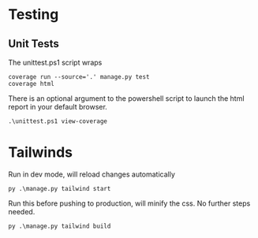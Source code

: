 # Testing

## Unit Tests

The unittest.ps1 script wraps

    coverage run --source='.' manage.py test
    coverage html

There is an optional argument to the powershell script to launch the html report in your default browser.

    .\unittest.ps1 view-coverage


# Tailwinds
Run in dev mode, will reload changes automatically

    py .\manage.py tailwind start

Run this before pushing to production, will minify the css.  No further steps needed.

    py .\manage.py tailwind build